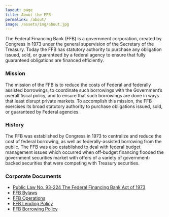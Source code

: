 ```yaml
---
layout: page
title: About the FFB
permalink: /about/
image: /assets/img/about.jpg
---
```

The Federal Financing Bank (FFB) is a government corporation, created by Congress in 1973 under the general supervision of the Secretary of the Treasury. Today the FFB has statutory authority to purchase any obligation issued, sold, or guaranteed by a federal agency to ensure that fully guaranteed obligations are financed efficiently.

### Mission

The mission of the FFB is to reduce the costs of Federal and federally assisted borrowings, to coordinate such borrowings with the Government’s overall fiscal policy, and to ensure that such borrowings are done in ways that least disrupt private markets. To accomplish this mission, the FFB exercises its broad statutory authority to purchase obligations issued, sold, or guaranteed by Federal agencies.

### History

The FFB was established by Congress in 1973 to centralize and reduce the cost of federal borrowing, as well as federally-assisted borrowing from the public. The FFB was also established to deal with federal budget management issues which occurred when off-budget financing flooded the government securities market with offers of a variety of government-backed securities that were competing with Treasury securities.


### Corporate Documents
 - [Public Law No. 93-224 The Federal Financing Bank Act of 1973]({{site.baseurl}}/assets/files/1973act.pdf)
 - [FFB Bylaws]({{site.baseurl}}/assets/files/bylaws.pdf)
 - [FFB Operations]({{site.baseurl}}/assets/files/bankops.pdf)
 - [FFB Lending Policy]({{site.baseurl}}/assets/files/lendingpolicy.pdf)
 - [FFB Borrowing Policy]({{site.baseurl}}/assets/files/borrowingpolicy.pdf) 
 
